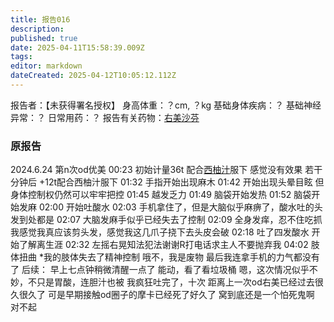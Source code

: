 ```yaml
---
title: 报告016
description: 
published: true
date: 2025-04-11T15:58:39.009Z
tags: 
editor: markdown
dateCreated: 2025-04-12T10:05:12.112Z
---
```


报告者：【未获得署名授权】
身高体重：？cm, ？kg
基础身体疾病：？
基础神经异常：？
日常用药：？
报告有关药物：[右美沙芬](/DXM/)

### 原报告
2024.6.24
第n次od优美
00:23 初始计量36t 配合[西柚汁](/DXM/#CYP3A4%E6%8A%91%E5%88%B6%E5%89%82)服下 感觉没有效果
若干分钟后 +12t配合西柚汁服下
01:32 手指开始出现麻木
01:42 开始出现头晕目眩 但身体控制权仍然可以牢牢把控
01:45 越发乏力
01:49 脑袋开始发热
01:52 脑袋开始发麻
02:00 开始吐酸水
02:03 手机拿住了，但是大脑似乎麻痹了，酸水吐的头发到处都是
02:07 大脑发麻手似乎已经失去了控制
02:09 全身发痒，忍不住吃抓 我感觉我真应该剪头发，感觉我这几爪子挠下去头皮会破
02:18 吐了四发酸水 开始了解离生涯
02:32 左摇右晃知法犯法谢谢R打电话求主人不要抛弃我
04:02 肢体扭曲 *我的肢体失去了精神控制 哦不，我是废物 最后我连拿手机的力气都没有了
后续：
早上七点钟稍微清醒一点了
能动，看了看垃圾桶
嗯，这次情况似乎不妙，不只是胃酸，连胆汁也被
我疯狂吐完了，十次
距离上一次od右美已经过去很久很久了
可是早期接触od圈子的摩卡已经死了好久了
窝到底还是一个怕死鬼啊
对不起
